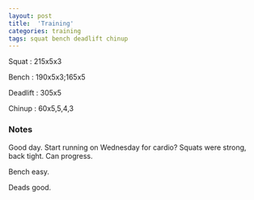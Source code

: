 ```yaml
---
layout: post
title:  'Training'
categories: training
tags: squat bench deadlift chinup
---
```


Squat       :   215x5x3

Bench       :   190x5x3;165x5

Deadlift    :   305x5

Chinup      :   60x5,5,4,3

### Notes

Good day. Start running on Wednesday for cardio? Squats were strong, back tight. Can
progress.

Bench easy.

Deads good.
